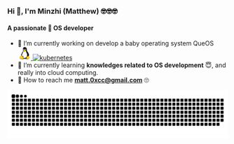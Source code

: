 ### Hi 👋, I'm Minzhi (Matthew) 🤓🤓🤓

#### A passionate 🤔 OS developer

- 👀 I’m currently working on develop a baby operating system QueOS <a href="https://www.linux.org/" target="_blank" rel="noreferrer"> <img src="https://raw.githubusercontent.com/devicons/devicon/master/icons/linux/linux-original.svg" alt="linux" width="30" height="30"/> </a> <a href="https://kubernetes.io" target="_blank" rel="noreferrer"> <img src="https://www.vectorlogo.zone/logos/kubernetes/kubernetes-icon.svg" alt="kubernetes" width="30" height="30"/> </a>
- 🌱 I’m currently learning **knowledges related to OS development** 😇, and really into cloud computing.  
- 💞️ How to reach me **matt.0xcc@gmail.com** 🙄

<picture>
  <source media="(prefers-color-scheme: light)" srcset="[github-snake.svg](https://github.com/quminzhi/quminzhi/blob/output/github-snake.svg)">
  <img alt="github-snake" src="https://github.com/quminzhi/quminzhi/blob/output/github-snake.svg">
</picture>

<!---
quminzhi/quminzhi is a ✨ special ✨ repository because its `README.md` (this file) appears on your GitHub profile.
You can click the Preview link to take a look at your changes.
--->
